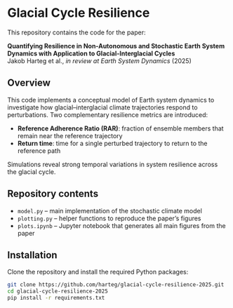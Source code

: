 # Glacial Cycle Resilience

This repository contains the code for the paper:

**Quantifying Resilience in Non-Autonomous and Stochastic Earth System Dynamics with Application to Glacial-Interglacial Cycles**  
Jakob Harteg et al., *in review at Earth System Dynamics* (2025)

## Overview

This code implements a conceptual model of Earth system dynamics to investigate how glacial–interglacial climate trajectories respond to perturbations. Two complementary resilience metrics are introduced:
- **Reference Adherence Ratio (RAR)**: fraction of ensemble members that remain near the reference trajectory
- **Return time**: time for a single perturbed trajectory to return to the reference path

Simulations reveal strong temporal variations in system resilience across the glacial cycle.

## Repository contents

- `model.py` – main implementation of the stochastic climate model  
- `plotting.py` – helper functions to reproduce the paper’s figures  
- `plots.ipynb` – Jupyter notebook that generates all main figures from the paper

## Installation

Clone the repository and install the required Python packages:

```bash
git clone https://github.com/harteg/glacial-cycle-resilience-2025.git
cd glacial-cycle-resilience-2025
pip install -r requirements.txt